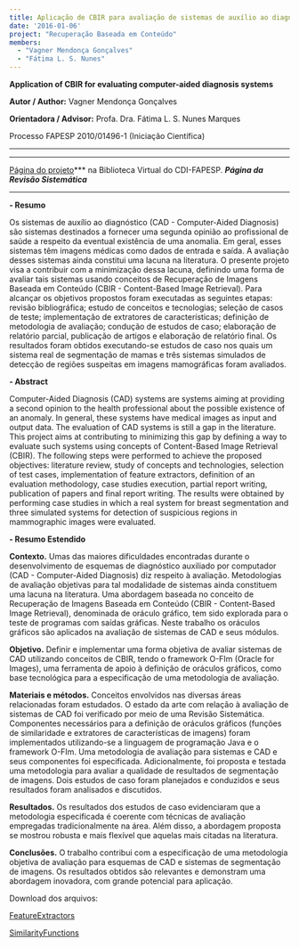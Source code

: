 ```yaml
---
title: Aplicação de CBIR para avaliação de sistemas de auxílio ao diagnóstico
date: '2016-01-06'
project: "Recuperação Baseada em Conteúdo"
members:
  - "Vagner Mendonça Gonçalves"
  - "Fátima L. S. Nunes"
---
```



**Application of CBIR for evaluating computer-aided diagnosis systems**



**Autor / Author:**
 Vagner Mendonça Gonçalves

**Orientadora / Advisor:**
 Profa. Dra. Fátima L. S. Nunes Marques

Processo FAPESP 2010/01496-1 (Iniciação Científica)

--------------------------------------------------

***
[Página do projeto](http://www.bv.fapesp.br/pt/bolsas/75157/aplicacao-cbir-avaliacao-sistemas-auxilio/)*** na Biblioteca Virtual do CDI-FAPESP.
***Página da Revisão Sistemática***

--------------------------------------------------


**- Resumo**


Os sistemas de auxílio ao diagnóstico (CAD - Computer-Aided Diagnosis) são sistemas destinados a fornecer uma segunda opinião ao profissional de saúde a respeito da eventual existência de uma anomalia. Em geral, esses sistemas têm imagens médicas como dados de entrada e saída. A avaliação desses sistemas ainda constitui uma lacuna na literatura. O presente projeto visa a contribuir com a minimização dessa lacuna, definindo uma forma de avaliar tais sistemas usando conceitos de Recuperação de Imagens Baseada em Conteúdo (CBIR - Content-Based Image Retrieval). Para alcançar os objetivos propostos foram executadas as seguintes etapas: revisão bibliográfica; estudo de conceitos e tecnologias; seleção de casos de teste; implementação de extratores de características; definição de metodologia de avaliação; condução de estudos de caso; elaboração de relatório parcial, publicação de artigos e elaboração de relatório final. Os resultados foram obtidos executando-se estudos de caso nos quais um sistema real de segmentação de mamas e três sistemas simulados de detecção de regiões suspeitas em imagens mamográficas foram avaliados.


**- Abstract**


Computer-Aided Diagnosis (CAD) systems are systems aiming at providing a second opinion to the health professional about the possible existence of an anomaly. In general, these systems have medical images as input and output data. The evaluation of CAD systems is still a gap in the literature. This project aims at contributing to minimizing this gap by defining a way to evaluate such systems using concepts of Content-Based Image Retrieval (CBIR). The following steps were performed to achieve the proposed objectives: literature review, study of concepts and technologies, selection of test cases, implementation of feature extractors, definition of an evaluation methodology, case studies execution, partial report writing, publication of papers and final report writing. The results were obtained by performing case studies in which a real system for breast segmentation and three simulated systems for detection of suspicious regions in mammographic images were evaluated.


**- Resumo Estendido**



**Contexto.**
 Umas das maiores dificuldades encontradas durante o desenvolvimento de esquemas de diagnóstico auxiliado por computador (CAD - Computer-Aided Diagnosis) diz respeito à avaliação. Metodologias de avaliação objetivas para tal modalidade de sistemas ainda constituem uma lacuna na literatura. Uma abordagem baseada no conceito de Recuperação de Imagens Baseada em Conteúdo (CBIR - Content-Based Image Retrieval), denominada de oráculo gráfico, tem sido explorada para o teste de programas com saídas gráficas. Neste trabalho os oráculos gráficos são aplicados na avaliação de sistemas de CAD e seus módulos.


**Objetivo.**
 Definir e implementar uma forma objetiva de avaliar sistemas de CAD utilizando conceitos de CBIR, tendo o framework O-FIm (Oracle for Images), uma ferramenta de apoio à definição de oráculos gráficos, como base tecnológica para a especificação de uma metodologia de avaliação.


**Materiais e métodos.**
 Conceitos envolvidos nas diversas áreas relacionadas foram estudados. O estado da arte com relação à avaliação de sistemas de CAD foi verificado por meio de uma Revisão Sistemática. Componentes necessários para a definição de oráculos gráficos (funções de similaridade e extratores de características de imagens) foram implementados utilizando-se a linguagem de programação Java e o framework O-FIm. Uma metodologia de avaliação para sistemas e CAD e seus componentes foi especificada. Adicionalmente, foi proposta e testada uma metodologia para avaliar a qualidade de resultados de segmentação de imagens. Dois estudos de caso foram planejados e conduzidos e seus resultados foram analisados e discutidos.


**Resultados.**
 Os resultados dos estudos de caso evidenciaram que a metodologia especificada é coerente com técnicas de avaliação empregadas tradicionalmente na área. Além disso, a abordagem proposta se mostrou robusta e mais flexível que aquelas mais citadas na literatura.


**Conclusões.**
 O trabalho contribui com a especificação de uma metodologia objetiva de avaliação para esquemas de CAD e sistemas de segmentação de imagens. Os resultados obtidos são relevantes e demonstram uma abordagem inovadora, com grande potencial para aplicação.

Download dos arquivos:


[FeatureExtractors](/wp-content/uploads/2016/01/FeatureExtractors.rar)


[SimilarityFunctions](/wp-content/uploads/2016/01/SimilarityFunctions.rar)
